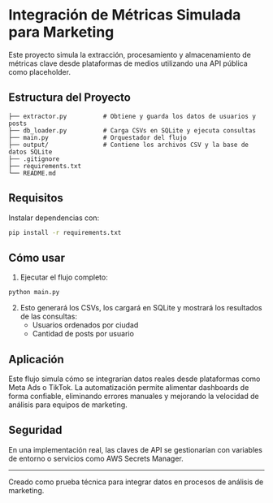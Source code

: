 # Integración de Métricas Simulada para Marketing

Este proyecto simula la extracción, procesamiento y almacenamiento de métricas clave desde plataformas de medios utilizando una API pública como placeholder.

## Estructura del Proyecto

```
├── extractor.py          # Obtiene y guarda los datos de usuarios y posts
├── db_loader.py          # Carga CSVs en SQLite y ejecuta consultas
├── main.py               # Orquestador del flujo
├── output/               # Contiene los archivos CSV y la base de datos SQLite
├── .gitignore
├── requirements.txt
└── README.md
```

## Requisitos

Instalar dependencias con:

```bash
pip install -r requirements.txt
```

##  Cómo usar

1. Ejecutar el flujo completo:

```bash
python main.py
```

2. Esto generará los CSVs, los cargará en SQLite y mostrará los resultados de las consultas:
   - Usuarios ordenados por ciudad
   - Cantidad de posts por usuario

## Aplicación

Este flujo simula cómo se integrarían datos reales desde plataformas como Meta Ads o TikTok. La automatización permite alimentar dashboards de forma confiable, eliminando errores manuales y mejorando la velocidad de análisis para equipos de marketing.

##  Seguridad

En una implementación real, las claves de API se gestionarían con variables de entorno o servicios como AWS Secrets Manager.

---

Creado como prueba técnica para integrar datos en procesos de análisis de marketing.
